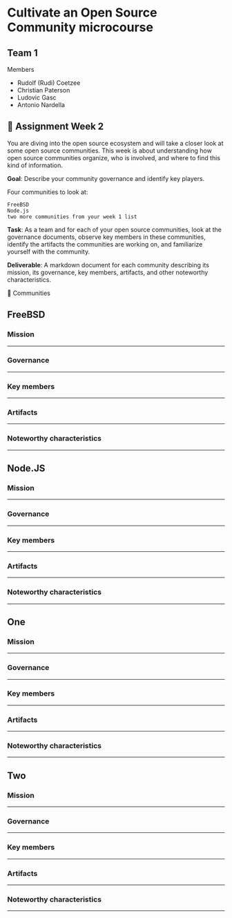 # Cultivate an Open Source Community microcourse
## Team 1
Members
- Rudolf (Rudi) Coetzee
- Christian Paterson
- Ludovic Gasc
- Antonio Nardella

:dart: Assignment Week 2
---
You are diving into the open source ecosystem and will take a closer look at some open source communities. This week is about understanding how open source communities organize, who is involved, and where to find this kind of information.

**Goal**: Describe your community governance and identify key players.

Four communities to look at:

    FreeBSD
    Node.js
    two more communities from your week 1 list


**Task**: As a team and for each of your open source communities, look at the governance documents, observe key members in these communities, identify the artifacts the communities are working on, and familiarize yourself with the community.


**Deliverable**: A markdown document for each community describing its mission, its governance, key members, artifacts, and other noteworthy characteristics.

:busts_in_silhouette: Communities

## FreeBSD

### Mission
---
### Governance
---
### Key members
---
### Artifacts
---
### Noteworthy characteristics
---


## Node.JS


### Mission
---
### Governance
---
### Key members
---
### Artifacts
---
### Noteworthy characteristics
---

## One

### Mission
---
### Governance
---
### Key members
---
### Artifacts
---
### Noteworthy characteristics
---

## Two

### Mission
---
### Governance
---
### Key members
---
### Artifacts
---
### Noteworthy characteristics
---
